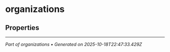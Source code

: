 # organizations



## Properties



---
*Part of organizations • Generated on 2025-10-18T22:47:33.429Z*
